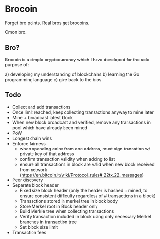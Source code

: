 # Brocoin

Forget bro points. Real bros get brocoins.

Cmon bro.

## Bro?

Brocoin is a simple cryptocurrency which I have developed for the sole purpose of:

a) developing my understanding of blockchains
b) learning the Go programming language
c) give back to the bros

## Todo

- Collect and add transactions
- Once limit reached, keep collecting transactions anyway to mine later
- Mine + broadcast latest block
- When new block broadcast and verified, remove any transactions in pool which have already been mined
- PoW
- Longest chain wins
- Enforce fairness
   - when spending coins from one address, must sign transation w/ private key of that address
   - confirm transaction validity when adding to list
   - ensure all transactions in block are valid when new block received from network (https://en.bitcoin.it/wiki/Protocol_rules#.22tx.22_messages)
- Peer discovery
- Separate block header
   - Fixed size block header (only the header is hashed + mined, to ensure consistent difficulty regardless of # transactions in a block)
   - Transactions stored in merkel tree in block body
   - Store Merkel root in Block header only 
   - Build Merkle tree when collecting transactions
   - Verify transaction included in block using only necessary Merkel branches in transaction tree
   - Set block size limit
- Transaction fees

